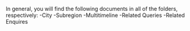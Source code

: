 In general, you will find the following documents in all of the folders, respectively: 
  -City 
  -Subregion
  -Multitimeline
  -Related Queries 
  -Related Enquires 
 

